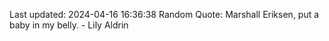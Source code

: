 Last updated: 2024-04-16 16:36:38
Random Quote: Marshall Eriksen, put a baby in my belly. - Lily Aldrin
